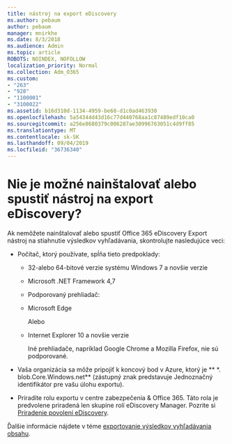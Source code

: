 ```yaml
---
title: nástroj na export eDiscovery
ms.author: pebaum
author: pebaum
manager: mnirkhe
ms.date: 8/3/2018
ms.audience: Admin
ms.topic: article
ROBOTS: NOINDEX, NOFOLLOW
localization_priority: Normal
ms.collection: Adm_O365
ms.custom:
- "263"
- "928"
- "1100001"
- "3100022"
ms.assetid: b16d310d-1134-4959-be68-d1c0ad463930
ms.openlocfilehash: 5a54344d43d16c77d440768aa1c87489edf10ca0
ms.sourcegitcommit: a256e8680379c006287ae30996763051c4d9ff85
ms.translationtype: MT
ms.contentlocale: sk-SK
ms.lasthandoff: 09/04/2019
ms.locfileid: "36736340"
---
```

# <a name="cant-install-or-run-the-ediscovery-export-tool"></a>Nie je možné nainštalovať alebo spustiť nástroj na export eDiscovery?

Ak nemôžete nainštalovať alebo spustiť Office 365 eDiscovery Export nástroj na stiahnutie výsledkov vyhľadávania, skontrolujte nasledujúce veci:
  
- Počítač, ktorý používate, spĺňa tieto predpoklady:

  - 32-alebo 64-bitové verzie systému Windows 7 a novšie verzie

  - Microsoft .NET Framework 4,7

  - Podporovaný prehliadač:

  - Microsoft Edge

    Alebo

  - Internet Explorer 10 a novšie verzie

    Iné prehliadače, napríklad Google Chrome a Mozilla Firefox, nie sú podporované.

- Vaša organizácia sa môže pripojiť k koncový bod v Azure, ktorý je ** \*. blob.Core.Windows.net** (zástupný znak predstavuje Jednoznačný identifikátor pre vašu úlohu exportu).

- Priradíte rolu exportu v centre zabezpečenia &amp; Office 365. Táto rola je predvolene priradená len skupine rolí eDiscovery Manager. Pozrite si [Priradenie povolení eDiscovery](https://docs.microsoft.com/office365/securitycompliance/assign-ediscovery-permissions).

Ďalšie informácie nájdete v téme [exportovanie výsledkov vyhľadávania obsahu](https://docs.microsoft.com/office365/securitycompliance/export-search-results).
  